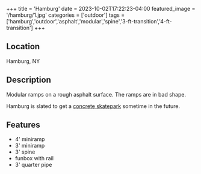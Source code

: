 +++
title = 'Hamburg'
date = 2023-10-02T17:22:23-04:00
featured_image = '/hamburg/1.jpg'
categories = ['outdoor']
tags = ['hamburg','outdoor','asphalt','modular','spine','3-ft-transition','4-ft-transition']
+++

## Location

Hamburg, NY

## Description

Modular ramps on a rough asphalt surface. The ramps are in bad shape.

Hamburg is slated to get a [concrete skatepark](https://www.facebook.com/people/Hamburg-Skatepark-Project/100076552125426/) sometime in the future.

## Features

- 4' miniramp
- 3' miniramp
- 3' spine
- funbox with rail
- 3' quarter pipe


